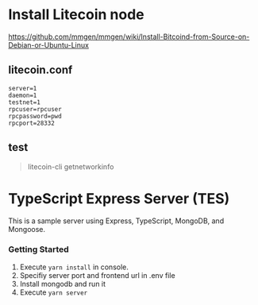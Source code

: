 # Install Litecoin node
https://github.com/mmgen/mmgen/wiki/Install-Bitcoind-from-Source-on-Debian-or-Ubuntu-Linux  

## litecoin.conf
```
server=1
daemon=1
testnet=1
rpcuser=rpcuser
rpcpassword=pwd
rpcport=28332
```

## test
>litecoin-cli getnetworkinfo

# TypeScript Express Server (TES)

This is a sample server using Express, TypeScript, MongoDB, and Mongoose.

### Getting Started

1. Execute `yarn install` in console.
2. Specifiy server port and frontend url in .env file
3. Install mongodb and run it
4. Execute `yarn server`



